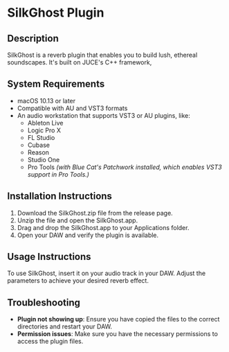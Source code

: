 # SilkGhost Plugin

## Description

SilkGhost is a reverb plugin that enables you to build lush, ethereal soundscapes. It's built on JUCE's C++ framework,

## System Requirements

- macOS 10.13 or later
- Compatible with AU and VST3 formats
- An audio workstation that supports VST3 or AU plugins, like:
  - Ableton Live
  - Logic Pro X
  - FL Studio
  - Cubase
  - Reason
  - Studio One
  - Pro Tools _(with Blue Cat's Patchwork installed, which enables VST3 support in Pro Tools.)_

## Installation Instructions

1. Download the SilkGhost.zip file from the release page.
2. Unzip the file and open the SilkGhost.app.
3. Drag and drop the SilkGhost.app to your Applications folder.
4. Open your DAW and verify the plugin is available.

## Usage Instructions

To use SilkGhost, insert it on your audio track in your DAW. Adjust the parameters to achieve your desired reverb effect.

## Troubleshooting

- **Plugin not showing up**: Ensure you have copied the files to the correct directories and restart your DAW.
- **Permission issues**: Make sure you have the necessary permissions to access the plugin files.
